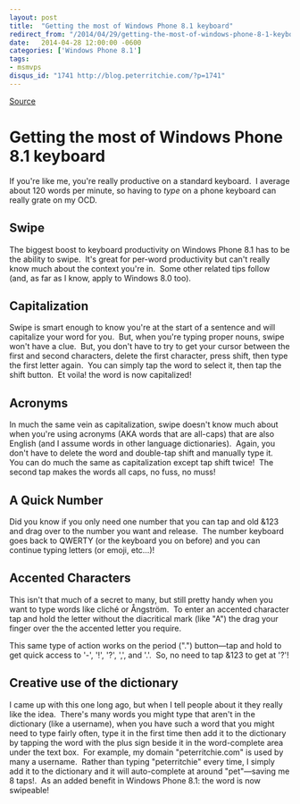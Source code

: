 ```yaml
---
layout: post
title:  "Getting the most of Windows Phone 8.1 keyboard"
redirect_from: "/2014/04/29/getting-the-most-of-windows-phone-8-1-keyboard/"
date:   2014-04-28 12:00:00 -0600
categories: ['Windows Phone 8.1']
tags:
- msmvps
disqus_id: "1741 http://blog.peterritchie.com/?p=1741"
---
```

[Source](http://pr-blog.azurewebsites.net/2014/04/29/getting-the-most-of-windows-phone-8-1-keyboard/ "Permalink to Getting the most of Windows Phone 8.1 keyboard")

# Getting the most of Windows Phone 8.1 keyboard

If you're like me, you're really productive on a standard keyboard.  I average about 120 words per minute, so having to _type_ on a phone keyboard can really grate on my OCD.

## Swipe

The biggest boost to keyboard productivity on Windows Phone 8.1 has to be the ability to swipe.  It's great for per-word productivity but can't really know much about the context you're in.  Some other related tips follow (and, as far as I know, apply to Windows 8.0 too).

## Capitalization

Swipe is smart enough to know you're at the start of a sentence and will capitalize your word for you.  But, when you're typing proper nouns, swipe won't have a clue.  But, you don't have to try to get your cursor between the first and second characters, delete the first character, press shift, then type the first letter again.  You can simply tap the word to select it, then tap the shift button.  Et voila! the word is now capitalized!

## Acronyms

In much the same vein as capitalization, swipe doesn't know much about when you're using acronyms (AKA words that are all-caps) that are also English (and I assume words in other language dictionaries).  Again, you don't have to delete the word and double-tap shift and manually type it.  You can do much the same as capitalization except tap shift twice!  The second tap makes the words all caps, no fuss, no muss!

## A Quick Number

Did you know if you only need one number that you can tap and old &123 and drag over to the number you want and release.  The number keyboard goes back to QWERTY (or the keyboard you on before) and you can continue typing letters (or emoji, etc…)!

## Accented Characters

This isn't that much of a secret to many, but still pretty handy when you want to type words like cliché or Ångström.  To enter an accented character tap and hold the letter without the diacritical mark (like "A") the drag your finger over the the accented letter you require.

This same type of action works on the period (".") button—tap and hold to get quick access to '-', '!', '?', ',', and '.'.  So, no need to tap &123 to get at '?'!

## Creative use of the dictionary

I came up with this one long ago, but when I tell people about it they really like the idea.  There's many words you might type that aren't in the dictionary (like a username), when you have such a word that you might need to type fairly often, type it in the first time then add it to the dictionary by tapping the word with the plus sign beside it in the word-complete area under the text box.  For example, my domain "peterritchie.com" is used by many a username.  Rather than typing "peterritchie" every time, I simply add it to the dictionary and it will auto-complete at around "pet"—saving me 8 taps!.  As an added benefit in Windows Phone 8.1: the word is now swipeable!


